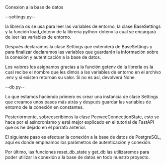 Conexion a la base de datos

--settings.py--

la libreria os se usa para  leer las variables de entorno, la clase BaseSettings
y la función load_dotenv de la librería python-dotenv la cual se encargará de leer 
las variables de entorno.

Después declaramos la clase Settings que extenderá de BaseSettings y para finalizar 
declaramos las variables que guardarán la información sobre la conexión y autenticación 
a la base de datos.

Los valores los asignamos gracias a la función getenv de la librería os la cual recibe
el nombre que les dimos a las variables de entorno en el archivo .env y si existen 
retornan su valor. Si no es así, devolverá None.
 
--db.py--

Lo que estamos haciendo primero es crear una instancia de clase Settings que creamos 
unos pasos más atrás y después guardar las variables de entorno de la conexión en constantes.

Posteriormente, sobreescribimos la clase PeeweeConnectionState, esto se hace por el 
asincronismo y está mejor explicado en el tutorial de FastAPI que os he dejado en el párrafo 
anterior.

El siguiente paso es efectuar la conexión a la base de datos de PostgreSQL, aquí es donde 
empleamos los parámetros de autenticación y conexión.

Por último, las funciones reset_db_state y get_db las utilizaremos para poder utilizar la 
conexión a la base de datos en todo nuestro proyecto. 